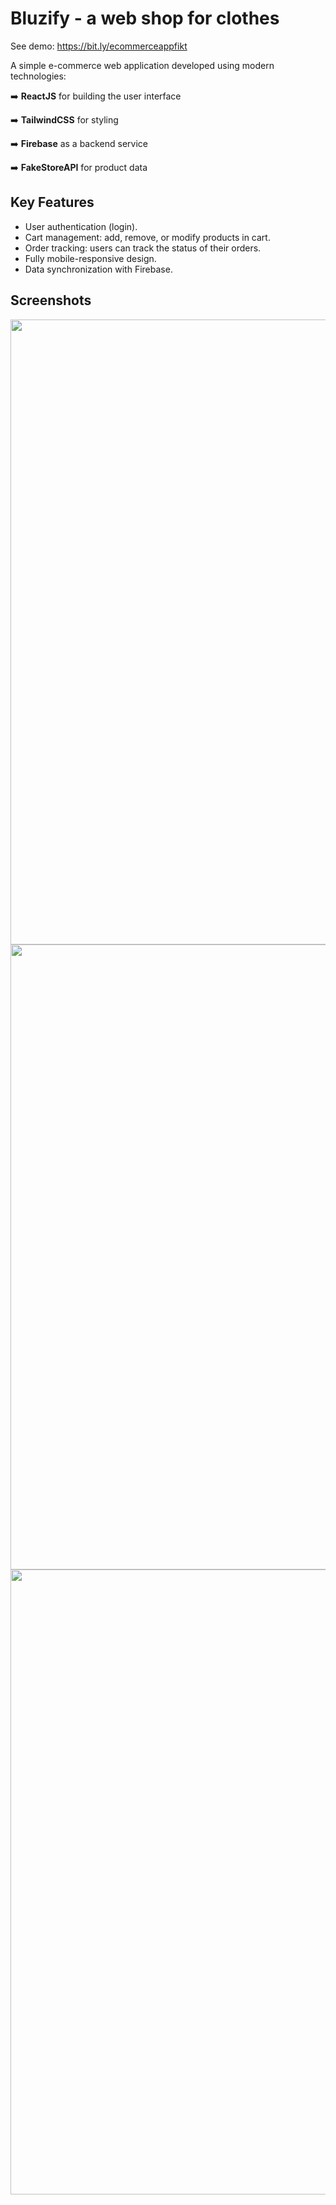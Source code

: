 # Bluzify - a web shop for clothes
See demo: https://bit.ly/ecommerceappfikt

A simple e-commerce web application developed using modern technologies: 

➡️ **ReactJS** for building the user interface

➡️ **TailwindCSS** for styling

➡️ **Firebase** as a backend service

➡️ **FakeStoreAPI** for product data

## Key Features

- User authentication (login).
- Cart management: add, remove, or modify products in cart.
- Order tracking: users can track the status of their orders.
- Fully mobile-responsive design.
- Data synchronization with Firebase.

## Screenshots

<img src="https://i.imgur.com/CrESEa5.png" width="1000">
<img src="https://i.imgur.com/lIg0gLO.png" width="1000">
<img src="https://i.imgur.com/zOVEc4v.png" width="1000">

